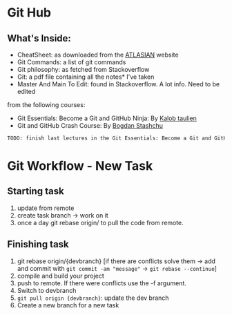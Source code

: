 # Git Hub
## What's Inside:

- CheatSheet: as downloaded from the   [ATLASIAN](https://www.atlassian.com/git/tutorials/atlassian-git-cheatsheet) website
- Git Commands: a list of git commands 
- Git philosophy: as fetched from Stackoverflow
- Git: a pdf file containing all the notes* I've taken
- Master And Main To Edit: found in Stackoverflow. A lot info. Need to be edited

from the following courses: 
* Git Essentials: Become a Git and GitHub Ninja: By [Kalob taulien](https://kalob.io/)
* Git and GitHub Crash Course: By [Bogdan Stashchu](https://stashchuk.com/)


```sh
TODO: finish last lectures in the Git Essentials: Become a Git and GitHub Ninja Course
```
# Git Workflow - New Task
## Starting task
1. update from remote
2. create task branch -> work on it
3. once a day git rebase origin/<branchmaster> to pull the code from remote. 
## Finishing task
1. git rebase origin/{devbranch}
[if there are conflicts solve them -> add and commit with `git commit -am "message"` -> `git rebase --continue`]
2. compile and build your project 
3. push to remote. If there were conflicts use the -f argument.
4. Switch to devbranch 
5. `git pull origin {devbranch}`: update the dev branch
5. Create a new branch for a new task
